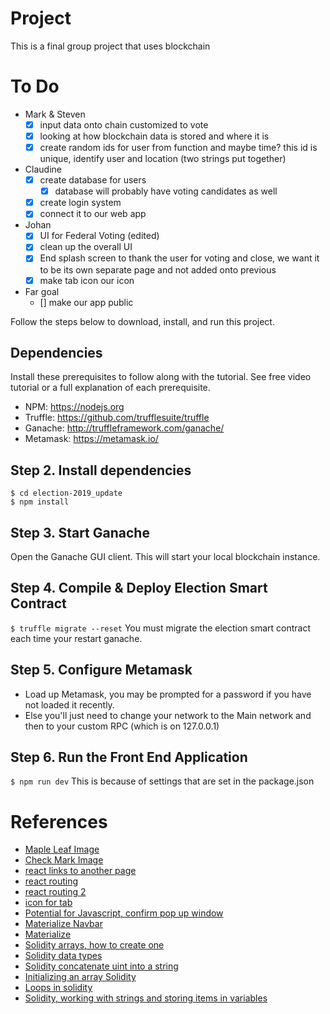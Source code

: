 # Project

This is a final group project that uses blockchain

# To Do
- Mark & Steven
    - [x] input data onto chain customized to vote
    - [x] looking at how blockchain data is stored and where it is
    - [x] create random ids for user from function and maybe time? this id is unique, identify user and location (two strings put together)
- Claudine
    - [x] create database for users
        - [x] database will probably have voting candidates as well
    - [x] create login system
    - [x] connect it to our web app
- Johan
    - [x] UI for Federal Voting (edited)
    - [x] clean up the overall UI
    - [x] End splash screen to thank the user for voting and close, we want it to be its own separate page and not added onto previous
    - [x] make tab icon our icon

- Far goal
    - [] make our app public


Follow the steps below to download, install, and run this project.

## Dependencies
Install these prerequisites to follow along with the tutorial. See free video tutorial or a full explanation of each prerequisite.
- NPM: https://nodejs.org
- Truffle: https://github.com/trufflesuite/truffle
- Ganache: http://truffleframework.com/ganache/
- Metamask: https://metamask.io/

## Step 2. Install dependencies
```
$ cd election-2019_update
$ npm install
```
## Step 3. Start Ganache
Open the Ganache GUI client. This will start your local blockchain instance.

## Step 4. Compile & Deploy Election Smart Contract
`$ truffle migrate --reset`
You must migrate the election smart contract each time your restart ganache.

## Step 5. Configure Metamask
- Load up Metamask, you may be prompted for a password if you have not loaded it recently.
- Else you'll just need to change your network to the Main network and then to your custom RPC (which is on 127.0.0.1)

## Step 6. Run the Front End Application
`$ npm run dev`
This is because of settings that are set in the package.json


# References
- [Maple Leaf Image](https://www.google.com/url?sa=i&source=images&cd=&ved=2ahUKEwigp5eCjbLnAhXJjp4KHbThAY8QjRx6BAgBEAQ&url=https%3A%2F%2Fen.wikipedia.org%2Fwiki%2FFile%3AMaple_leaf_--_Liberal.svg&psig=AOvVaw361coCyzDhp55neyhPCy6y&ust=1580706576053742)
- [Check Mark Image](https://www.google.com/url?sa=i&source=images&cd=&ved=2ahUKEwj4y4igjbLnAhXZJzQIHZnvAVIQjRx6BAgBEAQ&url=https%3A%2F%2Fsnorkelandstudy.org%2Feligibility-awards%2Fcheck-mark%2F&psig=AOvVaw00pcX2Ttrv30R2Zce4Qsf2&ust=1580706639856498)
- [react links to another page](https://reacttraining.com/react-router/web/guides/quick-start)
- [react routing](https://www.golangprograms.com/how-to-create-simple-react-router-to-navigate-multiple-pages.html)
- [react routing 2](https://reacttraining.com/react-router/web/api/Route)
- [icon for tab](https://stackoverflow.com/questions/4888377/how-to-add-a-browser-tab-icon-favicon-for-a-website)
- [Potential for Javascript, confirm pop up window](https://www.w3schools.com/jsref/met_win_confirm.asp)
- [Materialize Navbar](https://materializecss.com/navbar.html)
- [Materialize ](https://materializecss.com/getting-started.html)
- [Solidity arrays, how to create one](https://www.tutorialspoint.com/solidity/solidity_arrays.htm)
- [Solidity data types](https://solidity.readthedocs.io/en/v0.4.21/types.html)
- [Solidity concatenate uint into a string](https://ethereum.stackexchange.com/questions/10811/solidity-concatenate-uint-into-a-string)
- [Initializing an array Solidity](https://ethereum.stackexchange.com/questions/11533/how-to-initialize-an-empty-array-and-push-items-into-it)
- [Loops in solidity](https://subscription.packtpub.com/book/application_development/9781788831383/5/ch05lvl1sec61/the-for-loop)
- [Solidity, working with strings and storing items in variables](https://hackernoon.com/working-with-strings-in-solidity-c4ff6d5f8008)